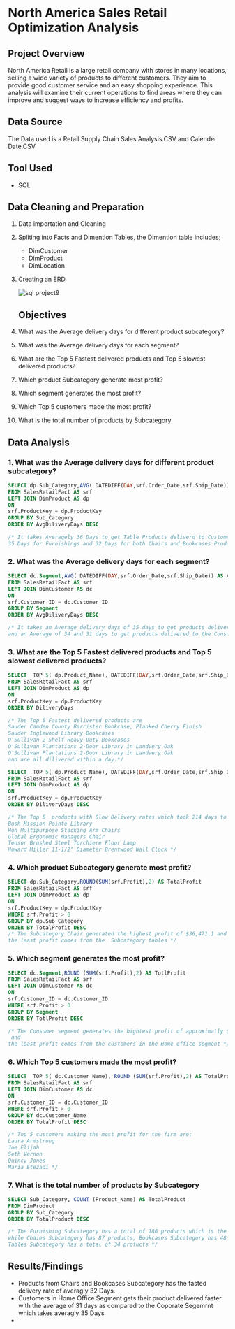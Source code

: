 # North America Sales Retail Optimization Analysis
## Project Overview
North America Retail is a large retail company with stores in many locations, selling a wide variety of products to different customers. They aim to provide good customer service and an easy shopping experience. 
This analysis will examine their current operations to find areas where they can improve and suggest ways to increase efficiency and profits.
## Data Source
The Data used is a Retail Supply Chain Sales Analysis.CSV and Calender Date.CSV
## Tool Used
- SQL
## Data Cleaning and Preparation
1. Data importation and Cleaning
2. Spliting into Facts and Dimention Tables, the Dimention table includes;
   - DimCustomer
   - DimProduct
   - DimLocation
3. Creating an ERD

   
   ![sql project9](https://github.com/user-attachments/assets/c9719296-a63a-465e-8fa4-521ff8c01227)

   ## Objectives
1. What was the Average delivery days for different product subcategory?
2. What was the Average delivery days for each segment?
3. What are the Top 5 Fastest delivered products and Top 5 slowest delivered products?
4. Which product Subcategory generate most profit?
5. Which segment generates the most profit?
6. Which Top 5 customers made the most profit?
7. What is the total number of products by Subcategory
## Data Analysis
### 1. What was the Average delivery days for different product subcategory?
```sql
SELECT dp.Sub_Category,AVG( DATEDIFF(DAY,srf.Order_Date,srf.Ship_Date)) AS AvgDiliveryDays
FROM SalesRetailFact AS srf
LEFT JOIN DimProduct AS dp
ON
srf.ProductKey = dp.ProductKey
GROUP BY Sub_Category
ORDER BY AvgDiliveryDays DESC

/* It takes Averagely 36 Days to get Table Products deliverd to Customers
35 Days for Furnishings and 32 Days for both Chairs and Bookcases Product respectively to be deliverd to Customer*/
```

### 2. What was the Average delivery days for each segment?
```sql
SELECT dc.Segment,AVG( DATEDIFF(DAY,srf.Order_Date,srf.Ship_Date)) AS AvgDiliveryDays
FROM SalesRetailFact AS srf
LEFT JOIN DimCustomer AS dc
ON
srf.Customer_ID = dc.Customer_ID
GROUP BY Segment
ORDER BY AvgDiliveryDays DESC

/* It takes an Average delivery days of 35 days to get products delivered to the Coporate Segemrnt 
and an Average of 34 and 31 days to get products delivered to the Consumer and Home Office Segments respectively*/
```
### 3. What are the Top 5 Fastest delivered products and Top 5 slowest delivered products?
```sql
SELECT	TOP 5( dp.Product_Name), DATEDIFF(DAY,srf.Order_Date,srf.Ship_Date) AS DiliveryDays
FROM SalesRetailFact AS srf
LEFT JOIN DimProduct AS dp
ON
srf.ProductKey = dp.ProductKey
ORDER BY DiliveryDays 

/* The Top 5 Fastest delivered products are
Sauder Camden County Barrister Bookcase, Planked Cherry Finish
Sauder Inglewood Library Bookcases
O'Sullivan 2-Shelf Heavy-Duty Bookcases
O'Sullivan Plantations 2-Door Library in Landvery Oak
O'Sullivan Plantations 2-Door Library in Landvery Oak 
and are all dilivered within a day.*/
```
```sql
SELECT	TOP 5( dp.Product_Name), DATEDIFF(DAY,srf.Order_Date,srf.Ship_Date) AS DiliveryDays
FROM SalesRetailFact AS srf
LEFT JOIN DimProduct AS dp
ON
srf.ProductKey = dp.ProductKey
ORDER BY DiliveryDays DESC

/* The Top 5  products with Slow Delivery rates which took 214 days to be delivered to customers are;
Bush Mission Pointe Library
Hon Multipurpose Stacking Arm Chairs
Global Ergonomic Managers Chair
Tensor Brushed Steel Torchiere Floor Lamp
Howard Miller 11-1/2" Diameter Brentwood Wall Clock */
```
### 4.  Which product Subcategory generate most profit?
```sql
SELECT dp.Sub_Category,ROUND(SUM(srf.Profit),2) AS TotalProfit
FROM SalesRetailFact AS srf
LEFT JOIN DimProduct AS dp
ON
srf.ProductKey = dp.ProductKey
WHERE srf.Profit > 0
GROUP BY dp.Sub_Category
ORDER BY TotalProfit DESC
/* The Subcategory Chair generated the highest profit of $36,471.1 and 
the least profit comes from the  Subcategory tables */
```
### 5. Which segment generates the most profit?
```sql
SELECT dc.Segment,ROUND (SUM(srf.Profit),2) AS TotlProfit
FROM SalesRetailFact AS srf
LEFT JOIN DimCustomer AS dc
ON
srf.Customer_ID = dc.Customer_ID
WHERE srf.Profit > 0
GROUP BY Segment
ORDER BY TotlProfit DESC

/* The Consumer segment generates the hightest profit of approximatly $35,427
 and 
the least profit comes from the customers in the Home office segment */
```
### 6. Which Top 5 customers made the most profit?
```sql
SELECT	TOP 5( dc.Customer_Name), ROUND (SUM(srf.Profit),2) AS TotalProfit
FROM SalesRetailFact AS srf
LEFT JOIN DimCustomer AS dc
ON
srf.Customer_ID = dc.Customer_ID
WHERE srf.Profit > 0
GROUP BY dc.Customer_Name
ORDER BY TotalProfit DESC

/* Top 5 customers making the most profit for the firm are;
Laura Armstrong
Joe Elijah
Seth Vernon
Quincy Jones
Maria Etezadi */
```
### 7. What is the total number of products by Subcategory
```sql
SELECT Sub_Category, COUNT (Product_Name) AS TotalProduct
FROM DimProduct
GROUP BY Sub_Category
ORDER BY TotalProduct DESC

/* The Furnishing Subcategory has a total of 186 products which is the Subcategory with the highest products 
while Chaies Subcategory has 87 products, Bookcases Subcategory has 48 products and 
Tables Subcategory has a total of 34 profucts */
```
## Results/Findings
- Products from Chairs and Bookcases Subcategory has the fasted delivery rate of averagly 32 Days.
- Customers in Home Office Segment gets their product delivered faster with the average of 31 days as compared to the Coporate Segemrnt which takes averagly 35 Days
- 



